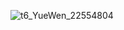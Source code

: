 ![t6_YueWen_22554804](https://user-images.githubusercontent.com/17806205/213097976-9c1af8dc-8b74-4227-a62e-5fb8dbb41947.jpg)